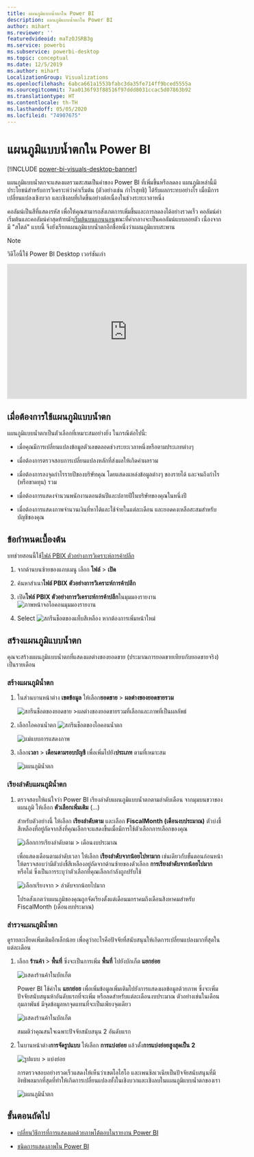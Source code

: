 ```yaml
---
title: แผนภูมิแบบน้ำตกใน Power BI
description: แผนภูมิแบบน้ำตกใน Power BI
author: mihart
ms.reviewer: ''
featuredvideoid: maTzOJSRB3g
ms.service: powerbi
ms.subservice: powerbi-desktop
ms.topic: conceptual
ms.date: 12/5/2019
ms.author: mihart
LocalizationGroup: Visualizations
ms.openlocfilehash: 6abca661a1553bfabc3da35fe714ff9bced5555a
ms.sourcegitcommit: 7aa0136f93f88516f97ddd8031ccac5d07863b92
ms.translationtype: HT
ms.contentlocale: th-TH
ms.lasthandoff: 05/05/2020
ms.locfileid: "74907675"
---
```

# <a name="waterfall-charts-in-power-bi"></a>แผนภูมิแบบน้ำตกใน Power BI

[!INCLUDE [power-bi-visuals-desktop-banner](../includes/power-bi-visuals-desktop-banner.md)]

แผนภูมิแบบน้ำตกจะแสดงผลรวมสะสมเป็นค่าของ Power BI ที่เพิ่มขึ้นหรือลดลง แผนภูมิเหล่านี้มีประโยชน์สำหรับการวิเคราะห์ว่าค่าเริ่มต้น (ตัวอย่างเช่น กำไรสุทธิ) ได้รับผลกระทบอย่างไร เมื่อมีการเปลี่ยนแปลงเชิงบวก และเชิงลบที่เกิดขึ้นอย่างต่อเนื่องในช่วงระยะเวลาหนึ่ง

คอลัมน์เป็นสีที่แสดงรหัส เพื่อให้คุณสามารถสังเกตการเพิ่มขึ้นและการลดลงได้อย่างรวดเร็ว คอลัมน์ค่าเริ่มต้นและคอลัมน์ค่าสุดท้ายมัก[เริ่มต้นบนแกนนอน](https://support.office.com/article/Create-a-waterfall-chart-in-Office-2016-for-Windows-8de1ece4-ff21-4d37-acd7-546f5527f185#BKMK_Float "เริ่มต้นบนแกนนอน")ขณะที่ค่ากลางจะเป็นคอลัมน์แบบลอยตัว เนื่องจากมี "สไตล์" แบบนี้ จึงยังเรียกแผนภูมิแบบน้ำตกอีกชื่อหนึ่งว่าแผนภูมิแบบสะพาน

   > [!NOTE]
   > วิดีโอนี้ใช้ Power BI Desktop เวอร์ชันเก่า
   > 
   > 

<iframe width="560" height="315" src="https://www.youtube.com/embed/qKRZPBnaUXM" frameborder="0" allow="autoplay; encrypted-media" allowfullscreen></iframe>

## <a name="when-to-use-a-waterfall-chart"></a>เมื่อต้องการใช้แผนภูมิแบบน้ำตก

แผนภูมิแบบน้ำตกเป็นตัวเลือกที่เหมาะสมอย่างยิ่ง ในกรณีต่อไปนี้:

* เมื่อคุณมีการเปลี่ยนแปลงข้อมูลตัวเลขตลอดช่วงระยะเวลาหนึ่งหรือตามประเภทต่างๆ

* เมื่อต้องการตรวจสอบการเปลี่ยนแปลงหลักที่ส่งผลให้เกิดค่าผลรวม

* เมื่อต้องการลงจุดกำไรรายปีของบริษัทคุณ โดยแสดงแหล่งข้อมูลต่างๆ ของรายได้ และจนถึงกำไร (หรือขาดทุน) รวม

* เมื่อต้องการแสดงจำนวนพนักงานตอนต้นปีและปลายปีในบริษัทของคุณในหนึ่งปี

* เมื่อต้องการแสดงภาพจำนวนเงินที่หาได้และใช้จ่ายในแต่ละเดือน และยอดคงเหลือสะสมสำหรับบัญชีของคุณ

## <a name="prerequisite"></a>ข้อกำหนดเบื้องต้น

บทช่วยสอนนี้ใช้[ไฟล์ PBIX ตัวอย่างการวิเคราะห์การค้าปลีก](https://download.microsoft.com/download/9/6/D/96DDC2FF-2568-491D-AAFA-AFDD6F763AE3/Retail%20Analysis%20Sample%20PBIX.pbix)

1. จากด้านบนซ้ายของแถบเมนู เลือก **ไฟล์** > **เปิด**
   
2. ค้นหาสำเนา**ไฟล์ PBIX ตัวอย่างการวิเคราะห์การค้าปลีก**

1. เปิด**ไฟล์ PBIX ตัวอย่างการวิเคราะห์การค้าปลีก**ในมุมมองรายงาน ![ภาพหน้าจอไอคอนมุมมองรายงาน](media/power-bi-visualization-kpi/power-bi-report-view.png)

1. Select ![สกรีนช็อตของแท็บสีเหลือง](media/power-bi-visualization-kpi/power-bi-yellow-tab.png) หากต้องการเพิ่มหน้าใหม่


## <a name="create-a-waterfall-chart"></a>สร้างแผนภูมิแบบน้ำตก

คุณจะสร้างแผนภูมิแบบน้ำตกที่แสดงผลต่างของยอดขาย (ประมาณการยอดขายเทียบกับยอดขายจริง) เป็นรายเดือน

### <a name="build-the-waterfall-chart"></a>สร้างแผนภูมิน้ำตก

1. ในส่วนบานหน้าต่าง **เขตข้อมูล** ให้เลือก**ยอดขาย** >  **ผลต่างของยอดขายรวม**

   ![สกรีนช็อตของยอดขาย >ผลต่างของยอดขายรวมที่เลือกและภาพที่เป็นผลลัพธ์](media/power-bi-visualization-waterfall-charts/power-bi-bar.png)

1. เลือกไอคอนน้ำตก ![สกรีนช็อตของไอคอนน้ำตก](media/power-bi-visualization-waterfall-charts/power-bi-waterfall-icon.png)

    ![แม่แบบการแสดงภาพ](media/power-bi-visualization-waterfall-charts/convert-waterfall.png)

1. เลือก**เวลา** > **เดือนตามรอบบัญชี** เพื่อเพิ่มไปยัง**ประเภท** ตามที่เหมาะสม

    ![แผนภูมิน้ำตก](media/power-bi-visualization-waterfall-charts/power-bi-waterfall-month.png)

### <a name="sort-the-waterfall-chart"></a>เรียงลำดับแผนภูมิน้ำตก

1. ตรวจสอบให้แน่ใจว่า Power BI เรียงลำดับแผนภูมิแบบน้ำตกตามลำดับเดือน จากมุมบนขวาของแผนภูมิ ให้เลือก **ตัวเลือกเพิ่มเติม** (...)

    สำหรับตัวอย่างนี้ ให้เลือก **เรียงลำดับตาม** และเลือก **FiscalMonth (เดือนงบประมาณ)** ตัวบ่งชี้สีเหลืองที่อยู่ถัดจากสิ่งที่คุณเลือกจะแสดงขึ้นเมื่อมีการใช้ตัวเลือกการเลือกของคุณ

    ![เลือกการเรียงลำดับตาม > เดือนงบประมาณ](media/power-bi-visualization-waterfall-charts/power-bi-sort-by-fiscalmonth.png)
    
    เพื่อแสดงเดือนตามลำดับเวลา ให้เลือก **เรียงลำดับจากน้อยไปหามาก** เช่นเดียวกับขั้นตอนก่อนหน้า ให้ตรวจสอบว่ามีตัวบ่งชี้สีเหลืองอยู่ถัดจากด้านซ้ายของตัวเลือก **การเรียงลำดับจากน้อยไปมาก** หรือไม่ ซึ่งเป็นการระบุว่าตัวเลือกที่คุณเลือกกำลังถูกปรับใช้

    ![เลือกเรียงจาก > ลำดับจากน้อยไปมาก](media/power-bi-visualization-waterfall-charts/power-bi-waterfall-ascending.png)

    

    โปรดสังเกตว่าแผนภูมิของคุณถูกจัดเรียงตั้งแต่เดือนมกราคมถึงเดือนสิงหาคมสำหรับ FiscalMonth (เดือนงบประมาณ)  

### <a name="explore-the-waterfall-chart"></a>สำรวจแผนภูมิน้ำตก

ดูรายละเอียดเพิ่มเติมอีกเล็กน้อย เพื่อดูว่าอะไรคือปัจจัยที่สนับสนุนให้เกิดการเปลี่ยนแปลงมากที่สุดในแต่ละเดือน

1.  เลือก **ร้านค้า** > **พื้นที่** ซึ่งจะเป็นการเพิ่ม **พื้นที่** ไปยังบักเก็ต **แยกย่อย**

    ![แสดงร้านค้าในบักเก็ต](media/power-bi-visualization-waterfall-charts/power-bi-waterfall-breakdown.png)

    Power BI ใช้ค่าใน **แยกย่อย** เพื่อเพิ่มข้อมูลเพิ่มเติมไปยังการแสดงผลข้อมูลด้วยภาพ ซึ่งจะเพิ่มปัจจัยสนับสนุนห้าอันดับแรกที่จะเพิ่ม หรือลดสำหรับแต่ละเดือนงบประมาณ ตัวอย่างเช่นในเดือนกุมภาพันธ์ มีจุดข้อมูลหกจุดแทนที่จะเป็นเพียงจุดเดียว  

    ![แสดงร้านค้าในบักเก็ต](media/power-bi-visualization-waterfall-charts/power-bi-waterfall-breakdown-default.png)

    สมมติว่าคุณสนใจเฉพาะปัจจัยสนับสนุน 2 อันดับแรก

1. ในบานหน้าต่าง**การจัดรูปแบบ** ให้เลือก **การแบ่งย่อย** แล้วตั้ง**การแบ่งย่อยสูงสุดเป็น** **2**

    ![รูปแบบ > แบ่งย่อย](media/power-bi-visualization-waterfall-charts/power-bi-waterfall-breakdown-two.png)

    การตรวจสอบอย่างรวดเร็วแสดงให้เห็นว่าเขตโอไฮโอ และเพนซิลเวเนียเป็นปัจจัยสนับสนุนที่มีอิทธิพลมากที่สุดที่ทำให้เกิดการเปลี่ยนแปลงทั้งในเชิงบวกและเชิงลบในแผนภูมิแบบน้ำตกของเรา

    ![แผนภูมิน้ำตก](media/power-bi-visualization-waterfall-charts/power-bi-axis-waterfall.png)

## <a name="next-steps"></a>ขั้นตอนถัดไป

* [เปลี่ยนวิธีการที่การแสดงผลด้วยภาพโต้ตอบในรายงาน Power BI](../service-reports-visual-interactions.md)

* [ชนิดการแสดงภาพใน Power BI](power-bi-visualization-types-for-reports-and-q-and-a.md)
